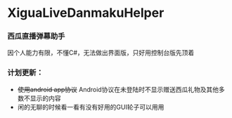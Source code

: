 # XiguaLiveDanmakuHelper
### 西瓜直播弹幕助手

因个人能力有限，不懂C#，无法做出界面版，只好用控制台版先顶着

### 计划更新：
- ~~使用android app协议~~ Android协议在未登陆时不显示赠送西瓜礼物及其他多数不显示的内容
- 闲的无聊的时候看一看有没有好用的GUI轮子可以用用
